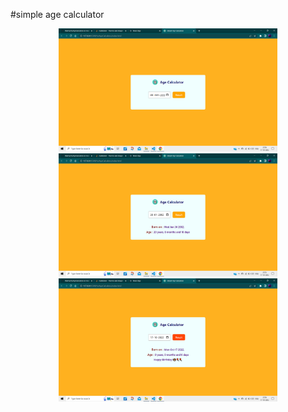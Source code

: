 #simple age calculator

<p align="center">
  <img src="/JavaScript/AgeCalculator/imgs/one.png" width="350" title="hover text">
  <img src="/JavaScript/AgeCalculator/imgs/two.png" width="350" title="hover text">
  <img src="/JavaScript/AgeCalculator/imgs/three.png" width="350" title="hover text">
</p>
